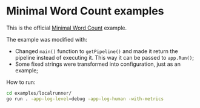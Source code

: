 # Minimal Word Count examples
This is the official [Minimal Word Count](https://github.com/apache/beam/blob/master/sdks/go/examples/minimal_wordcount/minimal_wordcount.go) example.

The example was modified with:

- Changed `main()` function to `getPipeline()` and made it return the pipeline instead of executing it. This way it can be passed to `app.Run()`;
- Some fixed strings were transformed into configuration, just as an example;

How to run:

``` sh
cd examples/localrunner/
go run . -app-log-level=debug -app-log-human -with-metrics
```
